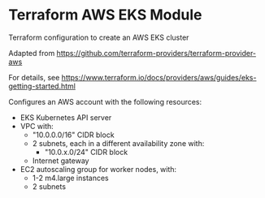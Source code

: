 # Terraform AWS EKS Module

Terraform configuration to create an AWS EKS cluster

Adapted from https://github.com/terraform-providers/terraform-provider-aws

For details, see https://www.terraform.io/docs/providers/aws/guides/eks-getting-started.html

Configures an AWS account with the following resources:

* EKS Kubernetes API server
* VPC with:
  * "10.0.0.0/16" CIDR block
  * 2 subnets, each in a different availability zone with:
    * "10.0.x.0/24" CIDR block
  * Internet gateway
* EC2 autoscaling group for worker nodes, with:
  * 1-2 m4.large instances
  * 2 subnets
